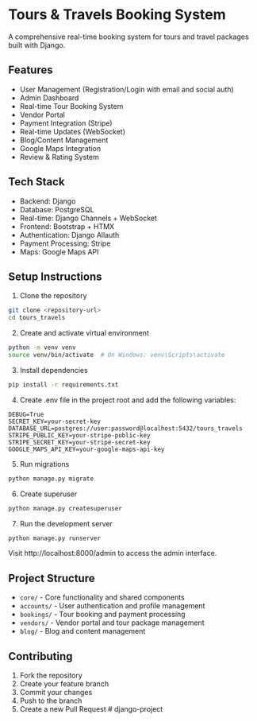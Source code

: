 # Tours & Travels Booking System

A comprehensive real-time booking system for tours and travel packages built with Django.

## Features

- User Management (Registration/Login with email and social auth)
- Admin Dashboard
- Real-time Tour Booking System
- Vendor Portal
- Payment Integration (Stripe)
- Real-time Updates (WebSocket)
- Blog/Content Management
- Google Maps Integration
- Review & Rating System

## Tech Stack

- Backend: Django
- Database: PostgreSQL
- Real-time: Django Channels + WebSocket
- Frontend: Bootstrap + HTMX
- Authentication: Django Allauth
- Payment Processing: Stripe
- Maps: Google Maps API

## Setup Instructions

1. Clone the repository
```bash
git clone <repository-url>
cd tours_travels
```

2. Create and activate virtual environment
```bash
python -m venv venv
source venv/bin/activate  # On Windows: venv\Scripts\activate
```

3. Install dependencies
```bash
pip install -r requirements.txt
```

4. Create .env file in the project root and add the following variables:
```
DEBUG=True
SECRET_KEY=your-secret-key
DATABASE_URL=postgres://user:password@localhost:5432/tours_travels
STRIPE_PUBLIC_KEY=your-stripe-public-key
STRIPE_SECRET_KEY=your-stripe-secret-key
GOOGLE_MAPS_API_KEY=your-google-maps-api-key
```

5. Run migrations
```bash
python manage.py migrate
```

6. Create superuser
```bash
python manage.py createsuperuser
```

7. Run the development server
```bash
python manage.py runserver
```

Visit http://localhost:8000/admin to access the admin interface.

## Project Structure

- `core/` - Core functionality and shared components
- `accounts/` - User authentication and profile management
- `bookings/` - Tour booking and payment processing
- `vendors/` - Vendor portal and tour package management
- `blog/` - Blog and content management

## Contributing

1. Fork the repository
2. Create your feature branch
3. Commit your changes
4. Push to the branch
5. Create a new Pull Request #   d j a n g o - p r o j e c t  
 
